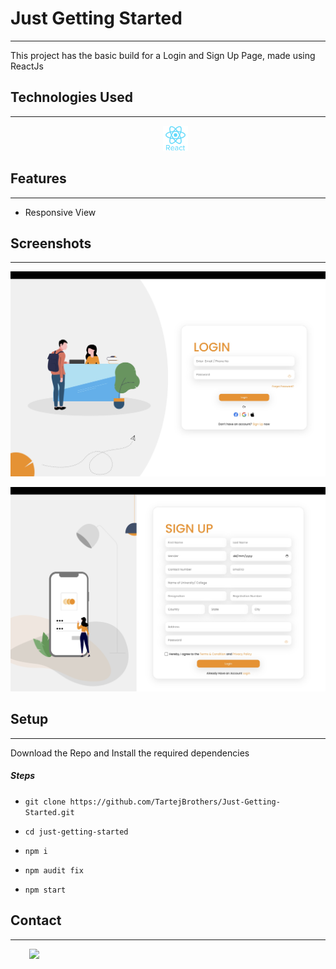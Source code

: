 <h1>Just Getting Started</h1>
<hr><p>This project has the basic build for a Login and Sign Up Page, made using ReactJs</p><h2>Technologies Used</h2>
<hr><ul align="center">
<img src="https://raw.githubusercontent.com/devicons/devicon/master/icons/react/react-original-wordmark.svg" alt="react" width="40" height="40"/> 
</ul><h2>Features</h2>
<hr><ul>
<li>Responsive View</li>
</ul><h2>Screenshots</h2>
<hr><p><img src="readme/1.jpg" alt=""></p><p><img src="readme/2.jpg" alt=""></p><h2>Setup</h2>
<hr><p>Download the Repo and Install the required dependencies</p><h5>Steps</h5><ul>
<li><code>git clone https://github.com/TartejBrothers/Just-Getting-Started.git</code></li>
</ul><ul>
<li><code>cd just-getting-started</code></li>
</ul><ul>
<li><code>npm i</code></li>
</ul><ul>
<li><code>npm audit fix</code></li>
</ul><ul>
<li><code>npm start</code></li>
</ul><h2>Contact</h2>
<hr><p><span style="margin-right: 30px;"></span><a href="https://www.linkedin.com/in/tartej/"><img target="_blank" src="https://cdn.jsdelivr.net/gh/devicons/devicon/icons/linkedin/linkedin-original.svg" style="width: 10%;"></a></p>
